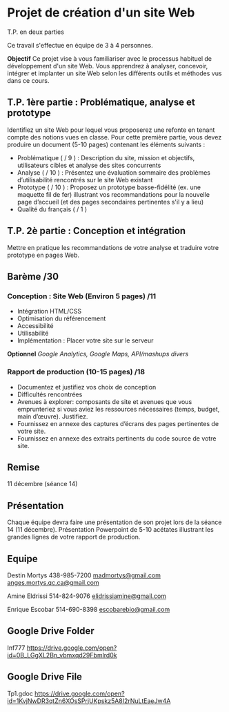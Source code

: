 # Projet de création d'un site Web
T.P. en deux parties

Ce travail s'effectue en équipe de 3 à 4 personnes.

**Objectif**
Ce projet vise à vous familiariser avec le processus habituel de développement d'un site Web. Vous apprendrez à analyser, concevoir, intégrer et implanter un site Web selon les différents outils et méthodes vus dans ce cours.

## T.P. 1ère partie : Problématique, analyse et prototype
Identifiez un site Web pour lequel vous proposerez une refonte en tenant compte des notions vues en classe. Pour cette première partie, vous devez produire un document (5-10 pages) contenant les éléments suivants :
* Problématique ( / 9 ) : Description du site, mission et objectifs, utilisateurs cibles et analyse des sites concurrents
* Analyse ( / 10 ) : Présentez une évaluation sommaire des problèmes d’utilisabilité rencontrés sur le site Web existant
* Prototype ( / 10 ) : Proposez  un prototype basse-fidélité (ex. une maquette fil de fer) illustrant vos recommandations pour la nouvelle page d’accueil (et des pages secondaires pertinentes s'il y a lieu)
* Qualité du français ( / 1 )

## T.P. 2è partie : Conception et intégration
Mettre en pratique les recommandations de votre analyse et traduire votre prototype en pages Web.

## Barème /30
### Conception : Site Web (Environ 5 pages) /11
* Intégration HTML/CSS
* Optimisation du référencement
* Accessibilité
* Utilisabilité
* Implémentation : Placer votre site sur le serveur

**Optionnel**
_Google Analytics, Google Maps, API/mashups divers_
### Rapport de production (10-15 pages) /18
* Documentez et justifiez vos choix de conception
* Difficultés rencontrées
* Avenues à explorer: composants de site et avenues que vous emprunteriez si vous aviez les ressources nécessaires (temps, budget, main d’œuvre). Justifiez.
* Fournissez en annexe des captures d’écrans des pages pertinentes de votre site.
* Fournissez en annexe des extraits pertinents du code source de votre site.
## Remise
11 décembre (séance 14)

## Présentation
Chaque équipe devra faire une présentation de son projet lors de la séance 14 (11 décembre). Présentation Powerpoint de 5-10 acétates illustrant les grandes lignes de votre rapport de production.

## Equipe
Destin Mortys
438-985-7200
madmortys@gmail.com
anges.mortys.qc.ca@gmail.com

Amine Eldrissi
514-824-9076
elidrissiamine@gmail.com

Enrique Escobar
514-690-8398
escobarebio@gmail.com

## Google Drive Folder
Inf777
https://drive.google.com/open?id=0B_LGgXL2Bn_vbmxqd29Fbmlrd0k

## Google Drive File
Tp1.gdoc
https://drive.google.com/open?id=1KvjNwDR3qtZn6XOsSPrjUKpskz5A8I2rNuLtEaeJw4A

